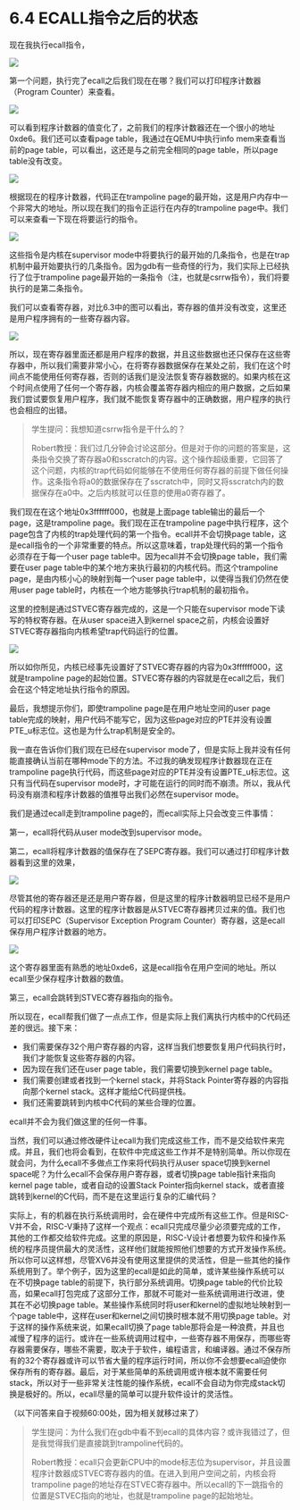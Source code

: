 # 6.4 ECALL指令之后的状态

现在我执行ecall指令，

![](../.gitbook/assets/image%20%28209%29.png)

第一个问题，执行完了ecall之后我们现在在哪？我们可以打印程序计数器（Program Counter）来查看。

![](../.gitbook/assets/image%20%28246%29.png)

可以看到程序计数器的值变化了，之前我们的程序计数器还在一个很小的地址0xde6。我们还可以查看page table，我通过在QEMU中执行info mem来查看当前的page table，可以看出，这还是与之前完全相同的page table，所以page table没有改变。

![](../.gitbook/assets/image%20%28249%29.png)

根据现在的程序计数器，代码正在trampoline page的最开始，这是用户内存中一个非常大的地址。所以现在我们的指令正运行在内存的trampoline page中。我们可以来查看一下现在将要运行的指令。

![](../.gitbook/assets/image%20%28248%29.png)

这些指令是内核在supervisor mode中将要执行的最开始的几条指令，也是在trap机制中最开始要执行的几条指令。因为gdb有一些奇怪的行为，我们实际上已经执行了位于trampoline page最开始的一条指令（注，也就是csrrw指令），我们将要执行的是第二条指令。

我们可以查看寄存器，对比6.3中的图可以看出，寄存器的值并没有改变，这里还是用户程序拥有的一些寄存器内容。

![](../.gitbook/assets/image%20%28241%29.png)

所以，现在寄存器里面还都是用户程序的数据，并且这些数据也还只保存在这些寄存器中，所以我们需要非常小心，在将寄存器数据保存在某处之前，我们在这个时间点不能使用任何寄存器，否则的话我们是没法恢复寄存器数据的。如果内核在这个时间点使用了任何一个寄存器，内核会覆盖寄存器内相应的用户数据，之后如果我们尝试要恢复用户程序，我们就不能恢复寄存器中的正确数据，用户程序的执行也会相应的出错。

> 学生提问：我想知道csrrw指令是干什么的？
>
> Robert教授：我们过几分钟会讨论这部分。但是对于你的问题的答案是，这条指令交换了寄存器a0和sscratch的内容。这个操作超级重要，它回答了这个问题，内核的trap代码如何能够在不使用任何寄存器的前提下做任何操作。这条指令将a0的数据保存在了sscratch中，同时又将sscratch内的数据保存在a0中。之后内核就可以任意的使用a0寄存器了。

我们现在在这个地址0x3ffffff000，也就是上面page table输出的最后一个page，这是trampoline page。我们现在正在trampoline page中执行程序，这个page包含了内核的trap处理代码的第一个指令。ecall并不会切换page table，这是ecall指令的一个非常重要的特点。所以这意味着，trap处理代码的第一个指令必须存在于每一个user page table中。因为ecall并不会切换page table，我们需要在user page table中的某个地方来执行最初的内核代码。而这个trampoline page，是由内核小心的映射到每一个user page table中，以使得当我们仍然在使用user page table时，内核在一个地方能够执行trap机制的最初指令。

这里的控制是通过STVEC寄存器完成的，这是一个只能在supervisor mode下读写的特权寄存器。在从user space进入到kernel space之前，内核会设置好STVEC寄存器指向内核希望trap代码运行的位置。

![](../.gitbook/assets/image%20%28235%29.png)

所以如你所见，内核已经事先设置好了STVEC寄存器的内容为0x3ffffff000，这就是trampoline page的起始位置。STVEC寄存器的内容就是在ecall之后，我们会在这个特定地址执行指令的原因。

最后，我想提示你们，即使trampoline page是在用户地址空间的user page table完成的映射，用户代码不能写它，因为这些page对应的PTE并没有设置PTE\_u标志位。这也是为什么trap机制是安全的。

我一直在告诉你们我们现在已经在supervisor mode了，但是实际上我并没有任何能直接确认当前在哪种mode下的方法。不过我的确发现程序计数器现在正在trampoline page执行代码，而这些page对应的PTE并没有设置PTE\_u标志位。这只有当代码在supervisor mode时，才可能在运行的同时而不崩溃。所以，我从代码没有崩溃和程序计数器的值推导出我们必然在supervisor mode。

我们是通过ecall走到trampoline page的，而ecall实际上只会改变三件事情：

第一，ecall将代码从user mode改到supervisor mode。

第二，ecall将程序计数器的值保存在了SEPC寄存器。我们可以通过打印程序计数器看到这里的效果，

![](../.gitbook/assets/image%20%28259%29.png)

尽管其他的寄存器还是还是用户寄存器，但是这里的程序计数器明显已经不是用户代码的程序计数器。这里的程序计数器是从STVEC寄存器拷贝过来的值。我们也可以打印SEPC（Supervisor Exception Program Counter）寄存器，这是ecall保存用户程序计数器的地方。

![](../.gitbook/assets/image%20%28215%29.png)

这个寄存器里面有熟悉的地址0xde6，这是ecall指令在用户空间的地址。所以ecall至少保存程序计数器的数值。

第三，ecall会跳转到STVEC寄存器指向的指令。

所以现在，ecall帮我们做了一点点工作，但是实际上我们离执行内核中的C代码还差的很远。接下来：

* 我们需要保存32个用户寄存器的内容，这样当我们想要恢复用户代码执行时，我们才能恢复这些寄存器的内容。
* 因为现在我们还在user page table，我们需要切换到kernel page table。
* 我们需要创建或者找到一个kernel stack，并将Stack Pointer寄存器的内容指向那个kernel stack。这样才能给C代码提供栈。
* 我们还需要跳转到内核中C代码的某些合理的位置。

ecall并不会为我们做这里的任何一件事。

当然，我们可以通过修改硬件让ecall为我们完成这些工作，而不是交给软件来完成。并且，我们也将会看到，在软件中完成这些工作并不是特别简单。所以你现在就会问，为什么ecall不多做点工作来将代码执行从user space切换到kernel space呢？为什么ecall不会保存用户寄存器，或者切换page table指针来指向kernel page table，或者自动的设置Stack Pointer指向kernel stack，或者直接跳转到kernel的C代码，而不是在这里运行复杂的汇编代码？

实际上，有的机器在执行系统调用时，会在硬件中完成所有这些工作。但是RISC-V并不会，RISC-V秉持了这样一个观点：ecall只完成尽量少必须要完成的工作，其他的工作都交给软件完成。这里的原因是，RISC-V设计者想要为软件和操作系统的程序员提供最大的灵活性，这样他们就能按照他们想要的方式开发操作系统。所以你可以这样想，尽管XV6并没有使用这里提供的灵活性，但是一些其他的操作系统用到了。举个例子，因为这里的ecall是如此的简单，或许某些操作系统可以在不切换page table的前提下，执行部分系统调用。切换page table的代价比较高，如果ecall打包完成了这部分工作，那就不可能对一些系统调用进行改进，使其在不必切换page table。某些操作系统同时将user和kernel的虚拟地址映射到一个page table中，这样在user和kernel之间切换时根本就不用切换page table。对于这样的操作系统来说，如果ecall切换了page table那将会是一种浪费，并且也减慢了程序的运行。或许在一些系统调用过程中，一些寄存器不用保存，而哪些寄存器需要保存，哪些不需要，取决于于软件，编程语言，和编译器。通过不保存所有的32个寄存器或许可以节省大量的程序运行时间，所以你不会想要ecall迫使你保存所有的寄存器。最后，对于某些简单的系统调用或许根本就不需要任何stack，所以对于一些非常关注性能的操作系统，ecall不会自动为你完成stack切换是极好的。所以，ecall尽量的简单可以提升软件设计的灵活性。

（以下问答来自于视频60:00处，因为相关就移过来了）

> 学生提问：为什么我们在gdb中看不到ecall的具体内容？或许我错过了，但是我觉得我们是直接跳到trampoline代码的。
>
> Robert教授：ecall只会更新CPU中的mode标志位为supervisor，并且设置程序计数器成STVEC寄存器内的值。在进入到用户空间之前，内核会将trampoline page的地址存在STVEC寄存器中。所以ecall的下一跳指令的位置是STVEC指向的地址，也就是trampoline page的起始地址。

